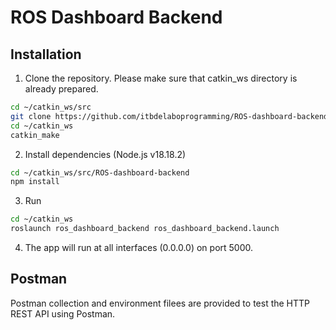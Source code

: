 # ROS Dashboard Backend

## Installation
1. Clone the repository. Please make sure that catkin_ws directory is already prepared.
```bash
cd ~/catkin_ws/src
git clone https://github.com/itbdelaboprogramming/ROS-dashboard-backend.git
cd ~/catkin_ws
catkin_make
```

2. Install dependencies (Node.js v18.18.2)
```bash
cd ~/catkin_ws/src/ROS-dashboard-backend
npm install
```

3. Run
```bash
cd ~/catkin_ws
roslaunch ros_dashboard_backend ros_dashboard_backend.launch
```

4. The app will run at all interfaces (0.0.0.0) on port 5000.

## Postman
Postman collection and environment filees are provided to test the HTTP REST API using Postman.